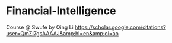# Financial-Intelligence
Course @ Swufe by Qing Li https://scholar.google.com/citations?user=QmZI7gsAAAAJ&amp;hl=en&amp;oi=ao 
